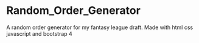 # Random_Order_Generator

A random order generator for my fantasy league draft. Made with html css javascript and bootstrap 4